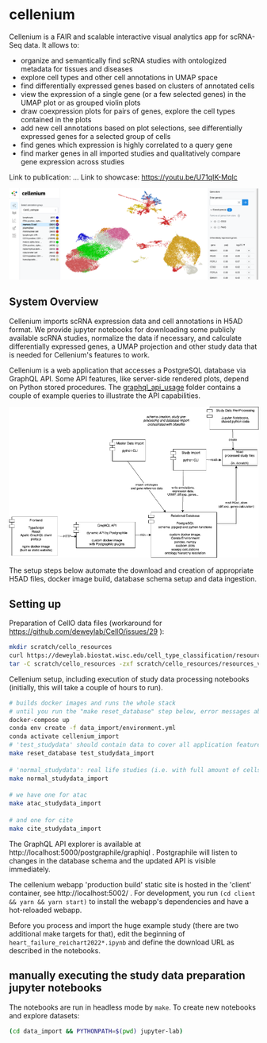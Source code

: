 # cellenium

Cellenium is a FAIR and scalable interactive visual analytics app for scRNA-Seq data. It allows to:
* organize and semantically find scRNA studies with ontologized metadata for tissues and diseases
* explore cell types and other cell annotations in UMAP space
* find differentially expressed genes based on clusters of annotated cells
* view the expression of a single gene (or a few selected genes) in the UMAP plot or as grouped violin plots
* draw coexpression plots for pairs of genes, explore the cell types contained in the plots
* add new cell annotations based on plot selections, see differentially expressed genes for a selected group of cells
* find genes which expression is highly correlated to a query gene
* find marker genes in all imported studies and qualitatively compare gene expression across studies 

Link to publication: ...
Link to showcase: https://youtu.be/U71qIK-Mqlc

![UMAP projection cell type plot of the public study example blood_covid.ipynb](documentation/screenshots/projection_plot.png)

## System Overview

Cellenium imports scRNA expression data and cell annotations in H5AD format. We provide jupyter notebooks for
downloading some publicly available scRNA studies, normalize the data if necessary, and calculate differentially
expressed genes, a UMAP projection and other study data that is needed for Cellenium's features to work.

Cellenium is a web application that accesses a PostgreSQL database via GraphQL API. Some API features, like
server-side rendered plots, depend on Python stored procedures. The [graphql_api_usage](documentation/graphql_api_usage/) folder
contains a couple of example queries to illustrate the API capabilities.

![Cellenium architecture](documentation/cellenium_architecture.png)

The setup steps below automate the download and creation of appropriate H5AD files, docker image build,
database schema setup and data ingestion.

## Setting up

Preparation of CellO data files (workaround for https://github.com/deweylab/CellO/issues/29 ):

```bash
mkdir scratch/cello_resources
curl https://deweylab.biostat.wisc.edu/cell_type_classification/resources_v2.0.0.tar.gz >scratch/cello_resources/resources_v2.0.0.tar.gz
tar -C scratch/cello_resources -zxf scratch/cello_resources/resources_v2.0.0.tar.gz
```

Cellenium setup, including execution of study data processing notebooks (initially, this will take a couple of hours
to run).

```bash
# builds docker images and runs the whole stack
# until you run the "make reset_database" step below, error messages about the missing "postgraphile" user pile up... you can ignore them for now.
docker-compose up
conda env create -f data_import/environment.yml
conda activate cellenium_import
# 'test_studydata' should contain data to cover all application features, but is small enough to be imported in a few minutes
make reset_database test_studydata_import

# 'normal_studydata': real life studies (i.e. with full amount of cells and genes)
make normal_studydata_import

# we have one for atac
make atac_studydata_import

# and one for cite
make cite_studydata_import
```

The GraphQL API explorer is available at http://localhost:5000/postgraphile/graphiql . Postgraphile will listen
to changes in the database schema and the updated API is visible immediately.

The cellenium webapp 'production build' static site is hosted in the 'client' container, see http://localhost:5002/ .
For development, you run `(cd client && yarn && yarn start)` to install the webapp's dependencies and have
a hot-reloaded webapp.

Before you process and import the huge example study (there are two additional make targets for that), edit the beginning
of `heart_failure_reichart2022*.ipynb` and define the download URL as described in the notebooks.

## manually executing the study data preparation jupyter notebooks

The notebooks are run in headless mode by `make`. To create new notebooks and explore datasets:

```bash
(cd data_import && PYTHONPATH=$(pwd) jupyter-lab)
```
